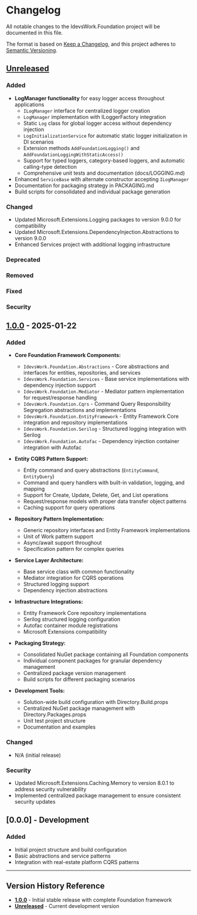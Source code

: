 # Changelog

All notable changes to the IdevsWork.Foundation project will be documented in this file.

The format is based on [Keep a Changelog](https://keepachangelog.com/en/1.0.0/),
and this project adheres to [Semantic Versioning](https://semver.org/spec/v2.0.0.html).

## [Unreleased]

### Added
- **LogManager functionality** for easy logger access throughout applications
  - `ILogManager` interface for centralized logger creation
  - `LogManager` implementation with ILoggerFactory integration
  - Static `Log` class for global logger access without dependency injection
  - `LogInitializationService` for automatic static logger initialization in DI scenarios
  - Extension methods `AddFoundationLogging()` and `AddFoundationLoggingWithStaticAccess()`
  - Support for typed loggers, category-based loggers, and automatic calling-type detection
  - Comprehensive unit tests and documentation (docs/LOGGING.md)
- Enhanced `ServiceBase` with alternate constructor accepting `ILogManager`
- Documentation for packaging strategy in PACKAGING.md
- Build scripts for consolidated and individual package generation

### Changed
- Updated Microsoft.Extensions.Logging packages to version 9.0.0 for compatibility
- Updated Microsoft.Extensions.DependencyInjection.Abstractions to version 9.0.0
- Enhanced Services project with additional logging infrastructure

### Deprecated

### Removed

### Fixed

### Security

## [1.0.0] - 2025-01-22

### Added
- **Core Foundation Framework Components:**
  - `IdevsWork.Foundation.Abstractions` - Core abstractions and interfaces for entities, repositories, and services
  - `IdevsWork.Foundation.Services` - Base service implementations with dependency injection support
  - `IdevsWork.Foundation.Mediator` - Mediator pattern implementation for request/response handling
  - `IdevsWork.Foundation.Cqrs` - Command Query Responsibility Segregation abstractions and implementations
  - `IdevsWork.Foundation.EntityFramework` - Entity Framework Core integration and repository implementations
  - `IdevsWork.Foundation.Serilog` - Structured logging integration with Serilog
  - `IdevsWork.Foundation.Autofac` - Dependency injection container integration with Autofac

- **Entity CQRS Pattern Support:**
  - Entity command and query abstractions (`EntityCommand`, `EntityQuery`)
  - Command and query handlers with built-in validation, logging, and mapping
  - Support for Create, Update, Delete, Get, and List operations
  - Request/response models with proper data transfer object patterns
  - Caching support for query operations

- **Repository Pattern Implementation:**
  - Generic repository interfaces and Entity Framework implementations
  - Unit of Work pattern support
  - Async/await support throughout
  - Specification pattern for complex queries

- **Service Layer Architecture:**
  - Base service class with common functionality
  - Mediator integration for CQRS operations
  - Structured logging support
  - Dependency injection abstractions

- **Infrastructure Integrations:**
  - Entity Framework Core repository implementations
  - Serilog structured logging configuration
  - Autofac container module registrations
  - Microsoft Extensions compatibility

- **Packaging Strategy:**
  - Consolidated NuGet package containing all Foundation components
  - Individual component packages for granular dependency management
  - Centralized package version management
  - Build scripts for different packaging scenarios

- **Development Tools:**
  - Solution-wide build configuration with Directory.Build.props
  - Centralized NuGet package management with Directory.Packages.props
  - Unit test project structure
  - Documentation and examples

### Changed
- N/A (initial release)

### Security
- Updated Microsoft.Extensions.Caching.Memory to version 8.0.1 to address security vulnerability
- Implemented centralized package management to ensure consistent security updates

## [0.0.0] - Development

### Added
- Initial project structure and build configuration
- Basic abstractions and service patterns
- Integration with real-estate platform CQRS patterns

---

## Version History Reference

- **[1.0.0]** - Initial stable release with complete Foundation framework
- **[Unreleased]** - Current development version

[unreleased]: https://github.com/Idevswork/idevs-foundation/compare/v1.0.0...HEAD
[1.0.0]: https://github.com/Idevswork/idevs-foundation/releases/tag/v1.0.0
